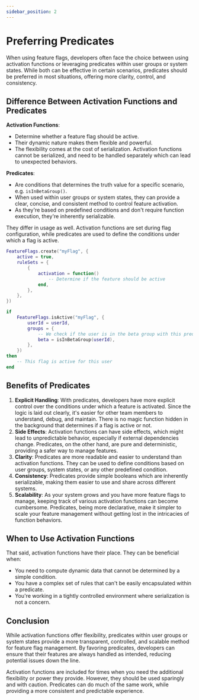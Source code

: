 ```yaml
---
sidebar_position: 2
---
```


# Preferring Predicates

When using feature flags, developers often face the choice between using
activation functions or leveraging predicates within user groups or system
states. While both can be effective in certain scenarios, predicates should be
preferred in most situations, offering more clarity, control, and consistency.

## Difference Between Activation Functions and Predicates

**Activation Functions**:

- Determine whether a feature flag should be active.
- Their dynamic nature makes them flexible and powerful.
- The flexibility comes at the cost of serialization. Activation functions
  cannot be serialized, and need to be handled separately which can lead to
  unexpected behaviors.

**Predicates**:

- Are conditions that determines the truth value for a specific scenario, e.g.
  `isInBetaGroup()`.
- When used within user groups or system states, they can provide a clear,
  concise, and consistent method to control feature activation.
- As they're based on predefined conditions and don't require function
  execution, they're inherently serializable.

They differ in usage as well. Activation functions are set during flag
configuration, while predicates are used to define the conditions under which a
flag is active.

```lua title="Activation Function"
FeatureFlags.create("myFlag", {
	active = true,
	ruleSets = {
		{
			activation = function()
				-- Determine if the feature should be active
			end,
		},
	},
})
```

```lua title="Predicate"
if
	FeatureFlags.isActive("myFlag", {
		userId = userId,
		groups = {
			-- We check if the user is in the beta group with this predicate
			beta = isInBetaGroup(userId),
		},
	})
then
	-- This flag is active for this user
end
```

## Benefits of Predicates

1. **Explicit Handling**: With predicates, developers have more explicit control
   over the conditions under which a feature is activated. Since the logic is
   laid out clearly, it's easier for other team members to understand, debug,
   and maintain. There is no magic function hidden in the background that
   determines if a flag is active or not.
2. **Side Effects**: Activation functions can have side effects, which might
   lead to unpredictable behavior, especially if external dependencies change.
   Predicates, on the other hand, are pure and deterministic, providing a safer
   way to manage features.
3. **Clarity**: Predicates are more readable and easier to understand than
   activation functions. They can be used to define conditions based on user
   groups, system states, or any other predefined condition.
4. **Consistency**: Predicates provide simple booleans which are inherently
   serializable, making them easier to use and share across different systems.
5. **Scalability**: As your system grows and you have more feature flags to
   manage, keeping track of various activation functions can become cumbersome.
   Predicates, being more declarative, make it simpler to scale your feature
   management without getting lost in the intricacies of function behaviors.

## When to Use Activation Functions

That said, activation functions have their place. They can be beneficial when:

- You need to compute dynamic data that cannot be determined by a simple
  condition.
- You have a complex set of rules that can't be easily encapsulated within a
  predicate.
- You're working in a tightly controlled environment where serialization is not
  a concern.

## Conclusion

While activation functions offer flexibility, predicates within user groups or
system states provide a more transparent, controlled, and scalable method for
feature flag management. By favoring predicates, developers can ensure that
their features are always handled as intended, reducing potential issues down
the line.

Activation functions are included for times when you need the additional
flexibility or power they provide. However, they should be used sparingly and
with caution. Predicates can do much of the same work, while providing a more
consistent and predictable experience.
